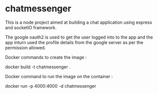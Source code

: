 # chatmessenger
This is a node project aimed at building a chat application using express and socketIO framework. 

The google oauth2 is used to get the user logged into to the app and the app inturn used the profile details from the google server as per the permission allowed.

Docker commands to create the image :


docker build -t chatmessenger .

Docker command to run the image on the container :

docker run -p 4000:4000 -d chatmessenger